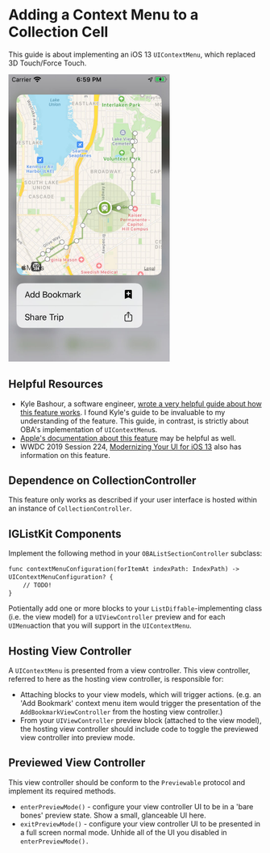 # Adding a Context Menu to a Collection Cell

This guide is about implementing an iOS 13 `UIContextMenu`, which replaced 3D Touch/Force Touch.

<img src='images/uicontextmenu.jpg' width="320" alt="UIContextMenu example">

## Helpful Resources

* Kyle Bashour, a software engineer, [wrote a very helpful guide about how this feature works](https://kylebashour.com/posts/context-menu-guide). I found Kyle's guide to be invaluable to my understanding of the feature. This guide, in contrast, is strictly about OBA's implementation of `UIContextMenu`s.
* [Apple's documentation about this feature](https://developer.apple.com/documentation/uikit/menus_and_shortcuts) may be helpful as well.
* WWDC 2019 Session 224, [Modernizing Your UI for iOS 13](https://developer.apple.com/videos/play/wwdc2019/224/) also has information on this feature.

## Dependence on CollectionController

This feature only works as described if your user interface is hosted within an instance of `CollectionController`.

## IGListKit Components

Implement the following method in your `OBAListSectionController` subclass:

    func contextMenuConfiguration(forItemAt indexPath: IndexPath) -> UIContextMenuConfiguration? {
        // TODO!
    }
    
Potientally add one or more blocks to your `ListDiffable`-implementing class (i.e. the view model) for a `UIViewController` preview and for each `UIMenu`action that you will support in the `UIContextMenu`.

## Hosting View Controller

A `UIContextMenu` is presented from a view controller. This view controller, referred to here as the hosting view controller, is responsible for:

* Attaching blocks to your view models, which will trigger actions. (e.g. an 'Add Bookmark' context menu item would trigger the presentation of the `AddBookmarkViewController` from the hosting view controller.)
* From your `UIViewController` preview block (attached to the view model), the hosting view controller should include code to toggle the previewed view controller into preview mode.

## Previewed View Controller

This view controller should be conform to the `Previewable` protocol and implement its required methods.

* `enterPreviewMode()` - configure your view controller UI to be in a 'bare bones' preview state. Show a small, glanceable UI here.
* `exitPreviewMode()` - configure your view controller UI to be presented in a full screen normal mode. Unhide all of the UI you disabled in `enterPreviewMode().`